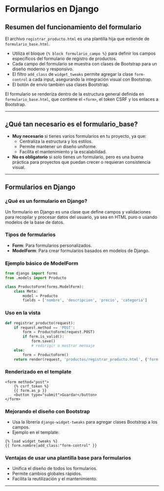 # Formularios en Django

## Resumen del funcionamiento del formulario

El archivo `registrar_producto.html` es una plantilla hija que extiende de `formulario_base.html`.
- Utiliza el bloque `{% block formulario_campo %}` para definir los campos específicos del formulario de registro de productos.
- Cada campo del formulario se muestra con clases de Bootstrap para un diseño moderno y responsivo.
- El filtro `add_class` de `widget_tweaks` permite agregar la clase `form-control` a cada input, asegurando la integración visual con Bootstrap.
- El botón de envío también usa clases Bootstrap.

El formulario se renderiza dentro de la estructura general definida en `formulario_base.html`, que contiene el `<form>`, el token CSRF y los enlaces a Bootstrap.

---

## ¿Qué tan necesario es el formulario_base?

- **Muy necesario** si tienes varios formularios en tu proyecto, ya que:
  - Centraliza la estructura y los estilos.
  - Permite mantener un diseño uniforme.
  - Facilita el mantenimiento y la escalabilidad.
- **No es obligatorio** si solo tienes un formulario, pero es una buena práctica para proyectos que puedan crecer o requieran consistencia visual.

---

## Formularios en Django

### ¿Qué es un formulario en Django?
Un formulario en Django es una clase que define campos y validaciones para recopilar y procesar datos del usuario, ya sea en HTML puro o usando modelos de la base de datos.

### Tipos de formularios
- **Form**: Para formularios personalizados.
- **ModelForm**: Para crear formularios basados en modelos de Django.

### Ejemplo básico de ModelForm

```python
from django import forms
from .models import Producto

class ProductoForm(forms.ModelForm):
    class Meta:
        model = Producto
        fields = ['nombre', 'descripcion', 'precio', 'categoria']
```

### Uso en la vista

```python
def registrar_producto(request):
    if request.method == 'POST':
        form = ProductoForm(request.POST)
        if form.is_valid():
            form.save()
            # redirigir o mostrar mensaje
    else:
        form = ProductoForm()
    return render(request, 'productos/registrar_producto.html', {'form': form})
```

### Renderizado en el template

```django
<form method="post">
    {% csrf_token %}
    {{ form.as_p }}
    <button type="submit">Guardar</button>
</form>
```

### Mejorando el diseño con Bootstrap

- Usa la librería `django-widget-tweaks` para agregar clases Bootstrap a los campos.
- Ejemplo en el template:

```django
{% load widget_tweaks %}
{{ form.nombre|add_class:"form-control" }}
```

### Ventajas de usar una plantilla base para formularios

- Unifica el diseño de todos los formularios.
- Permite cambios globales rápidos.
- Facilita la reutilización y el mantenimiento.

---
